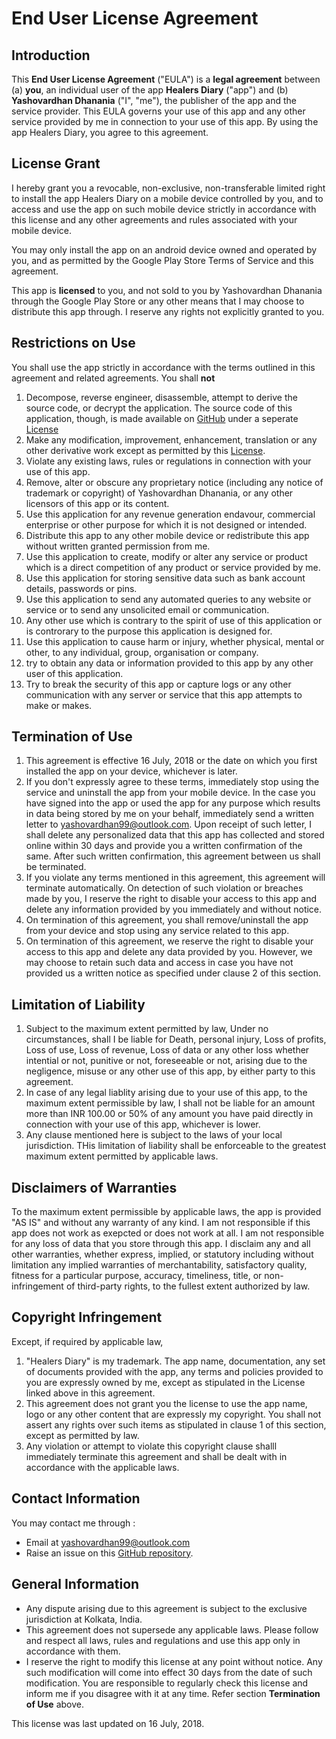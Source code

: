 # End User License Agreement
## Introduction
This **End User License Agreement** ("EULA") is a **legal agreement** between (a) **you**, an individual user of the app **Healers Diary** ("app") and (b) **Yashovardhan Dhanania** ("I", "me"), the publisher of the app and the service provider. This EULA governs your use of this app and any other service provided by me in connection to your use of this app.
By using the app Healers Diary, you agree to this agreement.
## License Grant
I hereby grant you a revocable, non-exclusive, non-transferable limited right to install the app Healers Diary on a mobile device controlled by you, and to access and use the app on such mobile device strictly in accordance with this license and any other agreements and rules associated with your mobile device. 

You may only install the app on an android device owned and operated by you, and as permitted by the Google Play Store Terms of Service and this agreement.

This app is **licensed** to you, and not sold to you by Yashovardhan Dhanania through the Google Play Store or any other means that I may choose to distribute this app through. I reserve any rights not explicitly granted to you.
## Restrictions on Use
You shall use the app strictly in accordance with the terms outlined in this agreement and related agreements. You shall **not**
1. Decompose, reverse engineer, disassemble, attempt to derive the source code, or decrypt the application. The source code of this application, though, is made available on [GitHub](https://github.com/yashovardhan99/HealersDiary) under a seperate [License](https://github.com/yashovardhan99/HealersDiary/blob/master/LICENSE)
2. Make any modification, improvement, enhancement, translation or any other derivative work except as permitted by this [License](https://github.com/yashovardhan99/HealersDiary/blob/master/LICENSE).
3. Violate any existing laws, rules or regulations in connection with your use of this app.
4. Remove, alter or obscure any proprietary notice (including any notice of trademark or copyright) of Yashovardhan Dhanania, or any other licensors of this app or its content.
5. Use this application for any revenue generation endavour, commercial enterprise or other purpose for which it is not designed or intended.
6. Distribute this app to any other mobile device or redistribute this app without written granted permission from me.
7. Use this application to create, modify or alter any service or product which is a direct competition of any product or service provided by me.
8. Use this application for storing sensitive data such as bank account details, passwords or pins.
9. Use this application to send any automated queries to any website or service or to send any unsolicited email or communication.
10. Any other use which is contrary to the spirit of use of this application or is controrary to the purpose this application is designed for.
11. Use this application to cause harm or injury, whether physical, mental or other, to any individual, group, organisation or company.
12. try to obtain any data or information provided to this app by any other user of this application.
13. Try to break the security of this app or capture logs or any other communication with any server or service that this app attempts to make or makes.
## Termination of Use
1. This agreement is effective 16 July, 2018 or the date on which you first installed the app on your device, whichever is later.
2. If you don't expressly agree to these terms, immediately stop using the service and uninstall the app from your mobile device. In the case you have signed into the app or used the app for any purpose which results in data being stored by me on your behalf, immediately send a written letter to yashovardhan99@outlook.com. Upon receipt of such letter, I shall delete any personalized data that this app has collected and stored online within 30 days and provide you a written confirmation of the same. After such written confirmation, this agreement between us shall be terminated.
3. If you violate any terms mentioned in this agreement, this agreement will terminate automatically. On detection of such violation or breaches made by you, I reserve the right to disable your access to this app and delete any information provided by you immediately and without notice. 
4. On termination of this agreement, you shall remove/uninstall the app from your device and stop using any service related to this app.
5. On termination of this agreement, we reserve the right to disable your access to this app and delete any data provided by you. However, we may choose to retain such data and access in case you have not provided us a written notice as specified under clause 2 of this section.
## Limitation of Liability
1. Subject to the maximum extent permitted by law, Under no circumstances, shall I be liable for Death, personal injury, Loss of profits, Loss of use, Loss of revenue, Loss of data or any other loss whether intential or not, punitive or not, foreseeable or not, arising due to the negligence, misuse or any other use of this app, by either party to this agreement.
2. In case of any legal liablity arising due to your use of this app, to the maximum extent permissible by law, I shall not be liable for an amount more than INR 100.00 or 50% of any amount you have paid directly in connection with your use of this app, whichever is lower.
3. Any clause mentioned here is subject to the laws of your local jurisdiction. THis limitation of liability shall be enforceable to the greatest maximum extent permitted by applicable laws.
## Disclaimers of Warranties
To the maximum extent permissible by applicable laws, the app is provided "AS IS" and without any warranty of any kind. I am not responsible if this app does not work as exepcted or does not work at all. I am not responsible for any loss of data that you store through this app.  I disclaim any and all other warranties, whether express, implied, or statutory including without limitation any implied warranties of merchantability, satisfactory quality, fitness for a particular purpose, accuracy, timeliness, title, or non-infringement of third-party rights, to the fullest extent authorized by law.
## Copyright Infringement
Except, if required by applicable law,

1. "Healers Diary" is my trademark. The app name, documentation, any set of documents provided with the app, any terms and policies provided to you are expressly owned by me, except as stipulated in the License linked above in this agreement. 
2. This agreement does not grant you the license to use the app name, logo or any other content that are expressly my copyright. You shall not assert any rights over such items as stipulated in clause 1 of this section, except as permitted by law.
3. Any violation or attempt to violate this copyright clause shalll immediately terminate this agreement and shall be dealt with in accordance with the applicable laws.
## Contact Information
You may contact me through :
- Email at yashovardhan99@outlook.com
- Raise an issue on this [GitHub repository](https://github.com/yashovardhan99/HealersDiary).

## General Information
- Any dispute arising due to this agreement is subject to the exclusive jurisdiction at Kolkata, India.
- This agreement does not supersede any applicable laws. Please follow and respect all laws, rules and regulations and use this app only in accordance with them.
- I reserve the right to modify this license at any point without notice. Any such modification will come into effect 30 days from the date of such modification. You are responsible to regularly check this license and inform me if you disagree with it at any time. Refer section **Termination of Use** above.

This license was last updated on 16 July, 2018.
